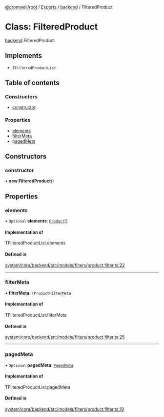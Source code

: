 [@cromwell/root](../README.md) / [Exports](../modules.md) / [backend](../modules/backend.md) / FilteredProduct

# Class: FilteredProduct

[backend](../modules/backend.md).FilteredProduct

## Implements

- `TFilteredProductList`

## Table of contents

### Constructors

- [constructor](#constructor)

### Properties

- [elements](#elements)
- [filterMeta](#filtermeta)
- [pagedMeta](#pagedmeta)

## Constructors

### constructor

• **new FilteredProduct**()

## Properties

### elements

• `Optional` **elements**: [`Product`](backend.Product.md)[]

#### Implementation of

TFilteredProductList.elements

#### Defined in

[system/core/backend/src/models/filters/product.filter.ts:22](https://github.com/CromwellCMS/Cromwell/blob/master/system/core/backend/src/models/filters/product.filter.ts#L22)

___

### filterMeta

• **filterMeta**: `TProductFilterMeta`

#### Implementation of

TFilteredProductList.filterMeta

#### Defined in

[system/core/backend/src/models/filters/product.filter.ts:25](https://github.com/CromwellCMS/Cromwell/blob/master/system/core/backend/src/models/filters/product.filter.ts#L25)

___

### pagedMeta

• `Optional` **pagedMeta**: [`PagedMeta`](backend.PagedMeta.md)

#### Implementation of

TFilteredProductList.pagedMeta

#### Defined in

[system/core/backend/src/models/filters/product.filter.ts:19](https://github.com/CromwellCMS/Cromwell/blob/master/system/core/backend/src/models/filters/product.filter.ts#L19)
